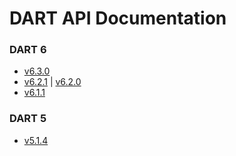 # DART API Documentation

### DART 6

* [v6.3.0](https://dartsim.github.io/api/v6.3.0/index.html)
* [v6.2.1](https://dartsim.github.io/api/v6.2.1/index.html) | [v6.2.0](https://dartsim.github.io/api/v6.2.0/index.html)
* [v6.1.1](https://dartsim.github.io/api/v6.1.1/index.html)

### DART 5

* [v5.1.4](https://dartsim.github.io/api/v5.1.4/index.html)
